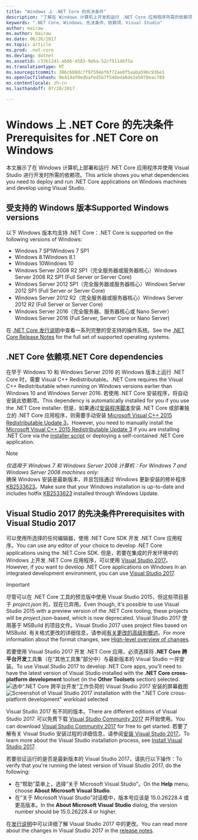 ```yaml
---
title: "Windows 上 .NET Core 的先决条件"
description: "了解在 Windows 计算机上开发和运行 .NET Core 应用程序所需的依赖项。"
keywords: ".NET Core、Windows、先决条件、依赖项、Visual Studio"
author: mairaw
ms.author: mairaw
ms.date: 06/26/2017
ms.topic: article
ms.prod: .net-core
ms.devlang: dotnet
ms.assetid: c33b1241-ab66-4583-9eba-52cf51146f5a
ms.translationtype: HT
ms.sourcegitcommit: 306c608dc7f97594ef6f72ae0f5aaba596c936e1
ms.openlocfilehash: 0e414af0edbafed5b7f540eda6de2e5078eac789
ms.contentlocale: zh-cn
ms.lasthandoff: 07/28/2017

---
```


# <a name="prerequisites-for-net-core-on-windows"></a><span data-ttu-id="4d93d-104">Windows 上 .NET Core 的先决条件</span><span class="sxs-lookup"><span data-stu-id="4d93d-104">Prerequisites for .NET Core on Windows</span></span>

<span data-ttu-id="4d93d-105">本文展示了在 Windows 计算机上部署和运行 .NET Core 应用程序并使用 Visual Studio 进行开发时所需的依赖项。</span><span class="sxs-lookup"><span data-stu-id="4d93d-105">This article shows you what dependencies you need to deploy and run .NET Core applications on Windows machines and develop using Visual Studio.</span></span>

## <a name="supported-windows-versions"></a><span data-ttu-id="4d93d-106">受支持的 Windows 版本</span><span class="sxs-lookup"><span data-stu-id="4d93d-106">Supported Windows versions</span></span>

<span data-ttu-id="4d93d-107">以下 Windows 版本均支持 .NET Core：</span><span class="sxs-lookup"><span data-stu-id="4d93d-107">.NET Core is supported on the following versions of Windows:</span></span>

* <span data-ttu-id="4d93d-108">Windows 7 SP1</span><span class="sxs-lookup"><span data-stu-id="4d93d-108">Windows 7 SP1</span></span>
* <span data-ttu-id="4d93d-109">Windows 8.1</span><span class="sxs-lookup"><span data-stu-id="4d93d-109">Windows 8.1</span></span>
* <span data-ttu-id="4d93d-110">Windows 10</span><span class="sxs-lookup"><span data-stu-id="4d93d-110">Windows 10</span></span>
* <span data-ttu-id="4d93d-111">Windows Server 2008 R2 SP1（完全服务器或服务器核心）</span><span class="sxs-lookup"><span data-stu-id="4d93d-111">Windows Server 2008 R2 SP1 (Full Server or Server Core)</span></span>
* <span data-ttu-id="4d93d-112">Windows Server 2012 SP1（完全服务器或服务器核心）</span><span class="sxs-lookup"><span data-stu-id="4d93d-112">Windows Server 2012 SP1 (Full Server or Server Core)</span></span>
* <span data-ttu-id="4d93d-113">Windows Server 2012 R2（完全服务器或服务器核心）</span><span class="sxs-lookup"><span data-stu-id="4d93d-113">Windows Server 2012 R2 (Full Server or Server Core)</span></span>
* <span data-ttu-id="4d93d-114">Windows Server 2016（完全服务器、服务器核心或 Nano Server）</span><span class="sxs-lookup"><span data-stu-id="4d93d-114">Windows Server 2016 (Full Server, Server Core or Nano Server)</span></span>

<span data-ttu-id="4d93d-115">在 [.NET Core 发行说明](https://github.com/dotnet/core/blob/master/release-notes/1.1/1.1.md)中查看一系列完整的受支持的操作系统。</span><span class="sxs-lookup"><span data-stu-id="4d93d-115">See the [.NET Core Release Notes](https://github.com/dotnet/core/blob/master/release-notes/1.1/1.1.md) for the full set of supported operating systems.</span></span>

## <a name="net-core-dependencies"></a><span data-ttu-id="4d93d-116">.NET Core 依赖项</span><span class="sxs-lookup"><span data-stu-id="4d93d-116">.NET Core dependencies</span></span>

<span data-ttu-id="4d93d-117">在早于 Windows 10 和 Windows Server 2016 的 Windows 版本上运行 .NET Core 时，需要 Visual C++ Redistributable。</span><span class="sxs-lookup"><span data-stu-id="4d93d-117">.NET Core requires the Visual C++ Redistributable when running on Windows versions earlier than Windows 10 and Windows Server 2016.</span></span> <span data-ttu-id="4d93d-118">若使用 .NET Core 安装程序，将自动安装此依赖项。</span><span class="sxs-lookup"><span data-stu-id="4d93d-118">This dependency is automatically installed for you if you use the .NET Core installer.</span></span> <span data-ttu-id="4d93d-119">但是，如果通过[安装程序脚本](./tools/dotnet-install-script.md)安装 .NET Core 或部署独立的 .NET Core 应用程序，则需要手动安装 [Microsoft Visual C++ 2015 Redistributable Update 3](https://www.microsoft.com/en-us/download/details.aspx?id=52685)。</span><span class="sxs-lookup"><span data-stu-id="4d93d-119">However, you need to manually install the [Microsoft Visual C++ 2015 Redistributable Update 3](https://www.microsoft.com/en-us/download/details.aspx?id=52685) if you are installing .NET Core via the [installer script](./tools/dotnet-install-script.md) or deploying a self-contained .NET Core application.</span></span>

> [!NOTE]
> <span data-ttu-id="4d93d-120"><em>仅适用于 Windows 7 和 Windows Server 2008 计算机：</em></span><span class="sxs-lookup"><span data-stu-id="4d93d-120"><em>For Windows 7 and Windows Server 2008 machines only:</em></span></span><br>
> <span data-ttu-id="4d93d-121">确保 Windows 安装是最新版本，并且包括通过 Windows 更新安装的修补程序 [KB2533623](https://support.microsoft.com/help/2533623)。</span><span class="sxs-lookup"><span data-stu-id="4d93d-121">Make sure that your Windows installation is up-to-date and includes hotfix [KB2533623](https://support.microsoft.com/help/2533623) installed through Windows Update.</span></span>

## <a name="prerequisites-with-visual-studio-2017"></a><span data-ttu-id="4d93d-122">Visual Studio 2017 的先决条件</span><span class="sxs-lookup"><span data-stu-id="4d93d-122">Prerequisites with Visual Studio 2017</span></span>

<span data-ttu-id="4d93d-123">可以使用所选择的任何编辑器，使用 .NET Core SDK 开发 .NET Core 应用程序。</span><span class="sxs-lookup"><span data-stu-id="4d93d-123">You can use any editor of your choice to develop .NET Core applications using the .NET Core SDK.</span></span> <span data-ttu-id="4d93d-124">但是，若要在集成的开发环境中的 Windows 上开发 .NET Core 应用程序，可以使用 [Visual Studio 2017](#visual-studio-2017)。</span><span class="sxs-lookup"><span data-stu-id="4d93d-124">However, if you want to develop .NET Core applications on Windows in an integrated development environment, you can use [Visual Studio 2017](#visual-studio-2017).</span></span>

> [!IMPORTANT]
> <span data-ttu-id="4d93d-125">尽管可以在 .NET Core 工具的预览版中使用 Visual Studio 2015，但这些项目基于 *project.json* 的，现在已弃用。</span><span class="sxs-lookup"><span data-stu-id="4d93d-125">Even though, it's possible to use Visual Studio 2015 with a preview version of the .NET Core tooling, these projects will be *project.json*-based, which is now deprecated.</span></span> <span data-ttu-id="4d93d-126">Visual Studio 2017 使用基于 MSBuild 的项目文件。</span><span class="sxs-lookup"><span data-stu-id="4d93d-126">Visual Studio 2017 uses project files based on MSBuild.</span></span> <span data-ttu-id="4d93d-127">有关格式更改的详细信息，请参阅[有关更改的高级别概述](./tools/cli-msbuild-architecture.md)。</span><span class="sxs-lookup"><span data-stu-id="4d93d-127">For more information about the format changes, see [High-level overview of changes](./tools/cli-msbuild-architecture.md).</span></span>

<span data-ttu-id="4d93d-128">若要使用 Visual Studio 2017 开发 .NET Core 应用，必须选择将 **.NET Core 跨平台开发**工具集（在“其他工具集”部分中）与最新版本的 Visual Studio 一并安装。</span><span class="sxs-lookup"><span data-stu-id="4d93d-128">To use Visual Studio 2017 to develop .NET Core apps, you'll need to have the latest version of Visual Studio installed with the **.NET Core cross-platform development** toolset (in the **Other Toolsets** section) selected.</span></span>
<span data-ttu-id="4d93d-129">![选中“.NET Core 跨平台开发”工作负荷的 Visual Studio 2017 安装的屏幕截图](./media/windows-prerequisites/vs_workloads.jpg)</span><span class="sxs-lookup"><span data-stu-id="4d93d-129">![Screenshot of Visual Studio 2017 installation with the ".NET Core cross-platform development" workload selected](./media/windows-prerequisites/vs_workloads.jpg)</span></span>

<span data-ttu-id="4d93d-130">Visual Studio 2017 有不同的版本。</span><span class="sxs-lookup"><span data-stu-id="4d93d-130">There are different editions of Visual Studio 2017.</span></span> <span data-ttu-id="4d93d-131">可以免费下载 [Visual Studio Community 2017](https://www.visualstudio.com/downloads/) 并开始使用。</span><span class="sxs-lookup"><span data-stu-id="4d93d-131">You can download [Visual Studio Community 2017](https://www.visualstudio.com/downloads/) for free to get started.</span></span>  <span data-ttu-id="4d93d-132">若要了解有关 Visual Studio 安装过程的详细信息，请参阅[安装 Visual Studo 2017](/visualstudio/install/install-visual-studio)。</span><span class="sxs-lookup"><span data-stu-id="4d93d-132">To learn more about the Visual Studio installation process, see [Install Visual Studio 2017](/visualstudio/install/install-visual-studio).</span></span>

<span data-ttu-id="4d93d-133">若要验证运行的是否是最新版本的 Visual Studio 2017，请执行以下操作：</span><span class="sxs-lookup"><span data-stu-id="4d93d-133">To verify that you're running the latest version of Visual Studio 2017, do the following:</span></span>

 * <span data-ttu-id="4d93d-134">在“帮助”菜单上，选择“关于 Microsoft Visual Studio”。</span><span class="sxs-lookup"><span data-stu-id="4d93d-134">On the **Help** menu, choose **About Microsoft Visual Studio**.</span></span>
 * <span data-ttu-id="4d93d-135">在“关于 Microsoft Visual Studio”对话框中，版本号应该是 15.0.26228.4 或更高版本。</span><span class="sxs-lookup"><span data-stu-id="4d93d-135">In the **About Microsoft Visual Studio** dialog, the version number should be 15.0.26228.4 or higher.</span></span>

<span data-ttu-id="4d93d-136">在[发行说明](https://www.visualstudio.com/news/releasenotes/vs2017-relnotes)中可以详细了解 Visual Studio 2017 中的更改。</span><span class="sxs-lookup"><span data-stu-id="4d93d-136">You can read more about the changes in Visual Studio 2017 in the [release notes](https://www.visualstudio.com/news/releasenotes/vs2017-relnotes).</span></span>

